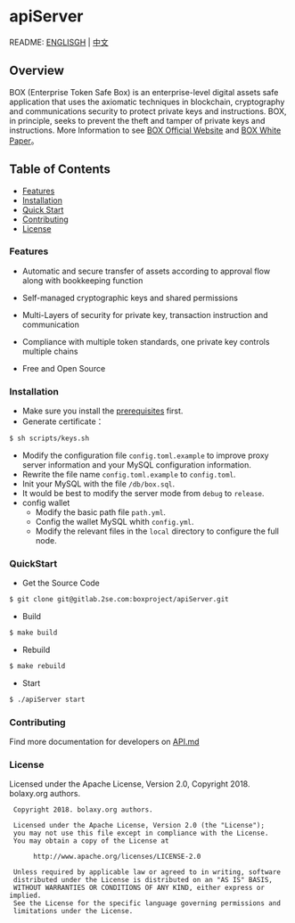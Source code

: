 # apiServer

README: [ENGLISGH](./README.md) | [中文](./docs/readme_zh.md)

## Overview

BOX (Enterprise Token Safe Box) is an enterprise-level digital assets safe application that uses
the axiomatic techniques in blockchain, cryptography and communications security to protect
private keys and instructions. BOX, in principle, seeks to prevent the theft and tamper of private
keys and instructions. More Information to see [BOX Official Website](https://box.la/en) and [BOX White Paper](https://box.la/static/BOX_white_paper_en.pdf)。

## Table of Contents

+ [Features](#Features)
+ [Installation](#Installation)
+ [Quick Start](#QuickStart)
+ [Contributing](#Contributing)
+ [License](#License)

### Features

+ Automatic and secure transfer of assets according to approval flow along with bookkeeping function

+ Self-managed cryptographic keys and shared permissions

+ Multi-Layers of security for private key, transaction instruction and communication

+ Compliance with multiple token standards, one private key controls multiple chains

+ Free and Open Source

### Installation

+ Make sure you install the [prerequisites](./docs/requirements_en.md) first.
+ Generate certificate：

~~~sh
$ sh scripts/keys.sh
~~~

+ Modify the configuration file `config.toml.example` to improve proxy server information and your MySQL configuration information.
+ Rewrite the file name `config.toml.example` to `config.toml`.
+ Init your MySQL with the file `/db/box.sql`.
+ It would be best to modify the server mode from `debug` to `release`.
+ config wallet
  - Modify the basic path file `path.yml`.
  - Config the wallet MySQL whith `config.yml`.
  - Modify the relevant files in the `local` directory to configure the full node.

### QuickStart

+ Get the Source Code

~~~sh
$ git clone git@gitlab.2se.com:boxproject/apiServer.git
~~~

+ Build

~~~sh
$ make build
~~~

+ Rebuild

~~~sh
$ make rebuild
~~~

+ Start

~~~sh
$ ./apiServer start
~~~

### Contributing

Find more documentation for developers on [API.md](./docs/api.md)

### License

Licensed under the Apache License, Version 2.0, Copyright 2018. bolaxy.org authors.

```
 Copyright 2018. bolaxy.org authors.

 Licensed under the Apache License, Version 2.0 (the "License");
 you may not use this file except in compliance with the License.
 You may obtain a copy of the License at

      http://www.apache.org/licenses/LICENSE-2.0

 Unless required by applicable law or agreed to in writing, software
 distributed under the License is distributed on an "AS IS" BASIS,
 WITHOUT WARRANTIES OR CONDITIONS OF ANY KIND, either express or implied.
 See the License for the specific language governing permissions and
 limitations under the License.
```

